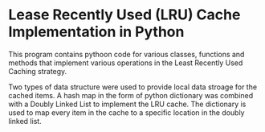 # Lease Recently Used (LRU) Cache Implementation in Python
This program contains pythoon code for various classes, functions and methods that implement various operations in the Least Recently Used Caching strategy. 

Two types of data structure were used to provide local data stroage for the cached items. A hash map in the form of python dictionary was combined with a Doubly Linked List to implement the LRU cache. The dictionary is used to map every item in the cache to a specific location in the doubly linked list.

